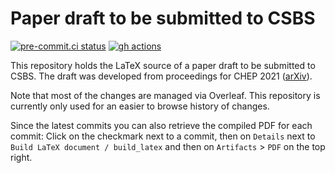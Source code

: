 # Paper draft to be submitted to CSBS

[![pre-commit.ci status](https://results.pre-commit.ci/badge/github/hsf-training/csbs-paper/main.svg)](https://results.pre-commit.ci/latest/github/hsf-training/csbs-paper/main)
[![gh actions](https://github.com/hsf-training/csbs-paper/actions/workflows/workflow.yml/badge.svg)](https://github.com/hsf-training/csbs-paper/actions)

This repository holds the LaTeX source of a paper draft to be submitted to CSBS.
The draft was developed from proceedings for CHEP 2021
([arXiv](https://arxiv.org/abs/2103.00659)).

Note that most of the changes are managed via Overleaf. This repository is currently
only used for an easier to browse history of changes.

Since the latest commits you can also retrieve the compiled PDF for each commit:
Click on the checkmark next to a commit, then on `Details` next to `Build LaTeX document / build_latex`
and then on `Artifacts` > `PDF` on the top right.
